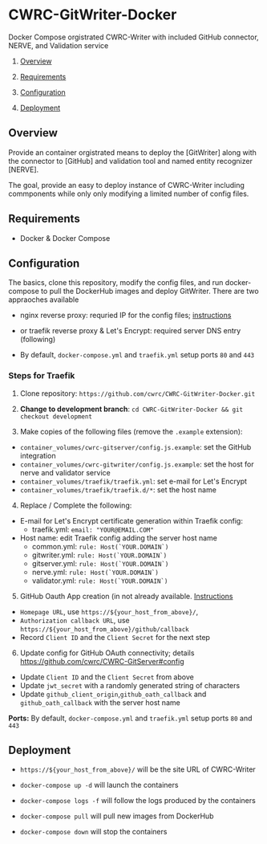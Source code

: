 # CWRC-GitWriter-Docker

Docker Compose orgistrated CWRC-Writer with included GitHub connector, NERVE, and Validation service

1. [Overview](#overview)

2. [Requirements](#requirements)

3. [Configuration](#configuration)

4. [Deployment](#deployment)

## Overview

Provide an container orgistrated means to deploy the [GitWriter] along with the connector to [GitHub] and validation tool and named entity recognizer [NERVE].

The goal, provide an easy to deploy instance of CWRC-Writer including commponents while only only modifying a limited number of config files.

## Requirements

- Docker & Docker Compose

## Configuration

The basics, clone this repository, modify the config files, and run docker-compose to pull the DockerHub images and deploy GitWriter. There are two appraoches available

- nginx reverse proxy: requried IP for the config files; [instructions](https://gitlab.dh.tamu.edu/bptarpley/CWRC-GitDocker/tree/master)

- or traefik reverse proxy & Let's Encrypt: required server DNS entry (following)
- By default, `docker-compose.yml` and `traefik.yml` setup ports `80` and `443`
  
### Steps for Traefik

1. Clone repository: `https://github.com/cwrc/CWRC-GitWriter-Docker.git`

2. **Change to development branch**: `cd CWRC-GitWriter-Docker && git checkout development`

3. Make copies of the following files (remove the `.example` extension):

- `container_volumes/cwrc-gitserver/config.js.example`: set the GitHub integration
- `container_volumes/cwrc-gitwriter/config.js.example`: set the host for nerve and validator service
- `container_volumes/traefik/traefik.yml`: set e-mail for Let's Encrypt
- `container_volumes/traefik/traefik.d/*`: set the host name

4. Replace / Complete the following:

- E-mail for Let's Encrypt certificate generation within Traefik config:
  - traefik.yml: `email: "YOUR@EMAIL.COM"`
- Host name: edit Traefik config adding the server host name
  - common.yml: ``rule: Host(`YOUR.DOMAIN`)``
  - gitwriter.yml: ``rule: Host(`YOUR.DOMAIN`)``
  - gitserver.yml: ``rule: Host(`YOUR.DOMAIN`)``
  - nerve.yml: ``rule: Host(`YOUR.DOMAIN`)``
  - validator.yml: ``rule: Host(`YOUR.DOMAIN`)``

5. GitHub Oauth App creation (in not already available. [Instructions](https://developer.github.com/apps/building-oauth-apps/creating-an-oauth-app/)

- `Homepage URL`, use `https://${your_host_from_above}/`,
- `Authorization callback URL`, use `https://${your_host_from_above}/github/callback`
- Record `Client ID` and the `Client Secret` for the next step

6. Update config for GitHub OAuth connectivity; details <https://github.com/cwrc/CWRC-GitServer#config>

- Update `Client ID` and the `Client Secret` from above
- Update `jwt_secret` with a randomly generated string of characters
- Update `github_client_origin`,`github_oath_callback` and `github_oath_callback` with the server host name

**Ports:** By default, `docker-compose.yml` and `traefik.yml` setup ports `80` and `443`

## Deployment

- `https://${your_host_from_above}/` will be the site URL of CWRC-Writer

- `docker-compose up -d` will launch the containers

- `docker-compose logs -f` will follow the logs produced by the containers

- `docker-compose pull` will pull new images from DockerHub

- `docker-compose down` will stop the containers
